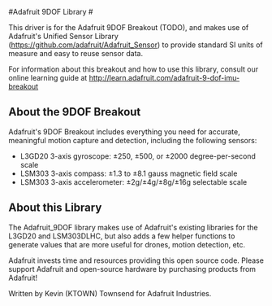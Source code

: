 #Adafruit 9DOF Library #

This driver is for the Adafruit 9DOF Breakout (TODO), and makes use of Adafruit's Unified Sensor Library (https://github.com/adafruit/Adafruit_Sensor) to provide standard SI units of measure and easy to reuse sensor data.

For information about this breakout and how to use this library, consult our online learning guide at http://learn.adafruit.com/adafruit-9-dof-imu-breakout

## About the 9DOF Breakout ##

Adafruit's 9DOF Breakout includes everything you need for accurate, meaningful motion capture and detection, including the following sensors:

- L3GD20 3-axis gyroscope: ±250, ±500, or ±2000 degree-per-second scale
- LSM303 3-axis compass: ±1.3 to ±8.1 gauss magnetic field scale
- LSM303 3-axis accelerometer: ±2g/±4g/±8g/±16g selectable scale

## About this Library ##

The Adafruit_9DOF library makes use of Adafruit's existing libraries for the L3GD20 and LSM303DLHC, but also adds a few helper functions to generate values that are more useful for drones, motion detection, etc.

Adafruit invests time and resources providing this open source code.  Please support Adafruit and open-source hardware by purchasing products from Adafruit!

Written by Kevin (KTOWN) Townsend for Adafruit Industries.
